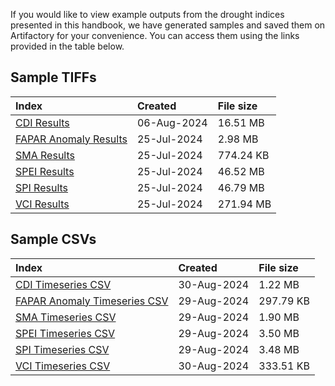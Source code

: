 
If you would like to view example outputs from the drought indices presented in this handbook, we have generated samples and saved them on Artifactory for your convenience. You can access them using the links provided in the table below. 

## Sample TIFFs


| Index         |Created | File size                                       |
| :------------ |:-------| :---------------------------------------------- | 
|[CDI Results](https://artifactory.vgt.vito.be/artifactory/auxdata-public/ANIN/CDI_example_output_from_OpenEO_v04.zip)|06-Aug-2024 | 16.51 MB | 
|[FAPAR Anomaly Results](https://artifactory.vgt.vito.be/artifactory/auxdata-public/ANIN/FAPAR_Anomaly_example_output_from_OpenEO_v02.zip) |25-Jul-2024| 2.98 MB |
|[SMA Results](https://artifactory.vgt.vito.be/artifactory/auxdata-public/ANIN/SMA_example_output_from_OpenEO.zip)| 25-Jul-2024| 774.24 KB|
|[SPEI Results](https://artifactory.vgt.vito.be/artifactory/auxdata-public/ANIN/SPEI_example_output_from_OpenEO.zip)|25-Jul-2024| 46.52 MB|
|[SPI Results](https://artifactory.vgt.vito.be/artifactory/auxdata-public/ANIN/SPI_example_output_from_OpenEO_v03.zip)|25-Jul-2024| 46.79 MB|
[VCI Results](https://artifactory.vgt.vito.be/artifactory/auxdata-public/ANIN/VCI_example_output_from_OpenEO.zip)|25-Jul-2024| 271.94 MB|

## Sample CSVs

| Index         |Created | File size                                       |
| :------------ |:-------| :---------------------------------------------- | 
|[CDI Timeseries CSV](https://artifactory.vgt.vito.be/artifactory/auxdata-public/ANIN/CDI_timeseries.csv)|30-Aug-2024 | 1.22 MB | 
|[FAPAR Anomaly Timeseries CSV](https://artifactory.vgt.vito.be/artifactory/auxdata-public/ANIN/CDI_timeseries.csv) |29-Aug-2024| 297.79 KB |
|[SMA Timeseries CSV](https://artifactory.vgt.vito.be/artifactory/auxdata-public/ANIN/SMA_timeseries.csv)| 29-Aug-2024| 1.90 MB|
|[SPEI Timeseries CSV](https://artifactory.vgt.vito.be/artifactory/auxdata-public/ANIN/SPEI_timeseries.csv)|29-Aug-2024| 3.50 MB|
|[SPI Timeseries CSV](https://artifactory.vgt.vito.be/artifactory/auxdata-public/ANIN/SPI_timeseries.csv)|29-Aug-2024| 3.48 MB|
[VCI Timeseries CSV](https://artifactory.vgt.vito.be/artifactory/auxdata-public/ANIN/VCI_timeseries.csv)|30-Aug-2024| 333.51 KB|